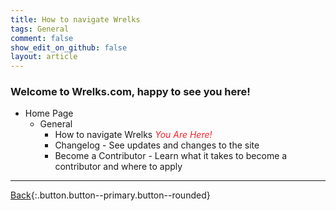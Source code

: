 ```yaml
---
title: How to navigate Wrelks
tags: General
comment: false
show_edit_on_github: false
layout: article
---
```


### Welcome to Wrelks.com, happy to see you here!

- Home Page
    - General
        - How to navigate Wrelks <red><i>You Are Here!</i></red>
        - Changelog - See updates and changes to the site
        - Become a Contributor - Learn what it takes to become a contributor and where to apply

---

[Back](https://wrelks.com){:.button.button--primary.button--rounded}

<style>
green {
    color: #52c41a;
}
orange {
    color: #fa8c16;
}
red {
    color: #f5222d;
}
</style>
